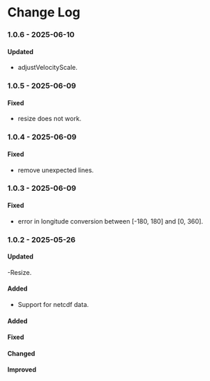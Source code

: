 # Change Log

### 1.0.6 - 2025-06-10

#### Updated

-   adjustVelocityScale.

### 1.0.5 - 2025-06-09

#### Fixed

-   resize does not work.

### 1.0.4 - 2025-06-09

#### Fixed

-   remove unexpected lines.

### 1.0.3 - 2025-06-09

#### Fixed

-   error in longitude conversion between [-180, 180] and [0, 360].

### 1.0.2 - 2025-05-26

#### Updated

-Resize.

#### Added

-   Support for netcdf data.

#### Added

#### Fixed

#### Changed

#### Improved
